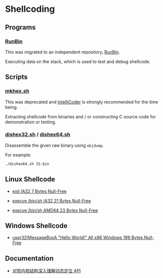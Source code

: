 # Shellcoding


## Programs


### [RunBin]

This was migrated to an independent repository, [RunBin].

Executing data on the stack, which is used to test and debug shellcode.


## Scripts


### [mkhex.sh](./historic/mkhex.sh)

This was deprecated
and [IntelliCoder] is strongly recommended for the time being.

Extracting shellcode from binaries
and / or constructing C source code for demonstration or testing.


### [dishex32.sh](./sh/dishex32.sh) / [dishex64.sh](./sh/dishex64.sh)

Disassemble the given raw binary using `objdump`.

For example:

```bash
./dishex64.sh 32.bin
```


## Linux Shellcode

- [exit IA32 7 Bytes Null-Free](./linux/exit/expert.s)

- [execve /bin/sh IA32 21 Bytes Null-Free](./linux/sh/push.s)

- [execve /bin/sh AMD64 23 Bytes Null-Free](./linux/sh/push64.s)


## Windows Shellcode

- [user32!MessageBoxA "Hello World!" All x86 Windows 199 Bytes Null-Free](./windows/messagebox/messagebox32.asm)


## Documentation

- [对照内核结构深入理解动态定位 API](./doc/api-res-zh_CN.md)


[IntelliCoder]: https://github.com/NoviceLive/intellicoder
[RunBin]: https://github.com/NoviceLive/runbin
